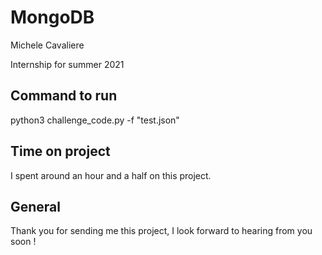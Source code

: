 # MongoDB

Michele Cavaliere

Internship for summer 2021

## Command to run 
python3 challenge_code.py -f "test.json"

## Time on project

I spent around an hour and a half on this project.

## General 

Thank you for sending me this project, I look forward to hearing from you soon !
